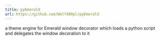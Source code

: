```yaml
---
title: pyEmerald
url: https://github.com/Wolf480pl/pyEmerald
---
```

a theme engine for Emerald window decorator which loads a python script and delegates the window decoration to it
